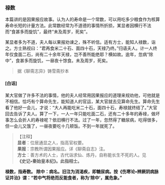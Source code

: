 <script type="text/javascript">
    var head = document.getElementsByTagName('head')[0];
    cssURL = '/public/liao.css';
    linkTag = document.createElement('link');
    linkTag.href = cssURL;
    linkTag.setAttribute('type','text/css');
    linkTag.setAttribute('rel','stylesheet');
    head.appendChild(linkTag);
</script>
### 禄数

本篇讲的是因果报应故事。认为人的寿命是一个常数，可以用吃多少粮食作为核算寿命长短的计量方法。此常数经常为不道德的事情所折损，某显者因横行不法而“食甚多而旋饥”，最终“未及周岁，死矣”。

某显者多为不道，夫人每以果报劝谏之，殊不听信。适有方士，能知人禄数，诣之。方士熟视曰：“君再食米二十石、面四十石，天禄乃终。”归语夫人。计一人终年仅食面二石，尚有二十余年天禄，岂不善所能绝耶？横如故。逾年，忽病“除中”，食甚多而旋饥，一昼夜十馀食。未及周岁，死矣。

</section>

> 据《聊斋志异》铸雪斋抄本

#### [白话]
<aside>

某大官做了许多不法的事情，他的夫人经常用因果报应的道理来规劝他，可他就是不相信。恰巧有个算命先生，能知道人的官运，某大官就去见算命先生。算命先生看了他好一会儿，才说：“大人再能吃米二十石，面四十石，寿禄就终结了。”大官回去告诉了夫人。算了一下，一人一年只能吃面二石，还有二十多年的寿禄，做坏事怎么会折人的寿禄呢？依旧横行不法。过了一年，忽然得了糖尿病，吃得很多，但一会儿又饿了，一昼夜要吃十几顿饭。不到一年就死了。

</aside>

> 【注释】  
<b>显者</b>：位居通显之人，指高官权要。  
<b>果报</b>：宗教所谓因果报应。详《聊斋自志》注。  
<b>方士</b>：善方术的人士，古代诣求仙、炼丹，自称能长生不死的人。见  
<b>《史记•秦始皇本纪》。此指相士。  
<b>  
<b>禄数，指寿数。  
<b>除中</b>：病名。旧注为消渴疾，即糖尿病。按《伤寒论•辨厥阴病脉证并治》谓：“若中气将绝而反能食者，称为‘除中’，属危象。”  

